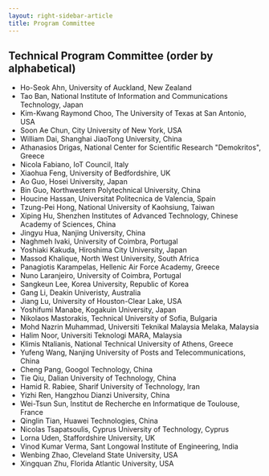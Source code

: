 ```yaml
---
layout: right-sidebar-article
title: Program Committee
---
```


## Technical Program Committee (order by alphabetical)

- Ho-Seok Ahn, University of Auckland, New Zealand
- Tao Ban, National Institute of Information and Communications Technology, Japan
- Kim-Kwang Raymond Choo, The University of Texas at San Antonio, USA
- Soon Ae Chun, City University of New York, USA  
- William Dai, Shanghai JiaoTong University, China
- Athanasios Drigas, National Center for Scientific Research "Demokritos", Greece
- Nicola Fabiano, IoT Council, Italy
- Xiaohua Feng, University of Bedfordshire, UK
- Ao Guo, Hosei University, Japan
- Bin Guo, Northwestern Polytechnical University, China
- Houcine Hassan, Universitat Politecnica de Valencia, Spain
- Tzung-Pei Hong, National University of Kaohsiung, Taiwan
- Xiping Hu, Shenzhen Institutes of Advanced Technology, Chinese Academy of Sciences, China   
- Jingyu Hua, Nanjing University, China
- Naghmeh Ivaki, University of Coimbra, Portugal
- Yoshiaki Kakuda, Hiroshima City University, Japan
- Massod Khalique, North West University, South Africa
- Panagiotis Karampelas, Hellenic Air Force Academy, Greece  
- Nuno Laranjeiro, University of Coimbra, Portugal
- Sangkeun Lee, Korea University, Republic of Korea
- Gang Li, Deakin Univeristy, Australia
- Jiang Lu, University of Houston-Clear Lake, USA
- Yoshifumi Manabe, Kogakuin University, Japan
- Nikolaos Mastorakis, Technical University of Sofia, Bulgaria
- Mohd Nazrin Muhammad, Universiti Teknikal Malaysia Melaka, Malaysia
- Halim Noor, Universiti Teknologi MARA, Malaysia
- Klimis Ntalianis, National Technical University of Athens, Greece
- Yufeng Wang, Nanjing University of Posts and Telecommunications, China  
- Cheng Pang, Googol Technology, China
- Tie Qiu, Dalian University of Technology, China
- Hamid R. Rabiee, Sharif University of Technology, Iran
- Yizhi Ren, Hangzhou Dianzi University, China
- Wei-Tsun Sun, Institut de Recherche en Informatique de Toulouse, France
- Qinglin Tian, Huawei Technologies, China
- Nicolas Tsapatsoulis, Cyprus University of Technology, Cyprus
- Lorna Uden, Staffordshire University, UK
- Vinod Kumar Verma, Sant Longowal Institute of Engineering, India
- Wenbing Zhao, Cleveland State University, USA
- Xingquan Zhu, Florida Atlantic University, USA
